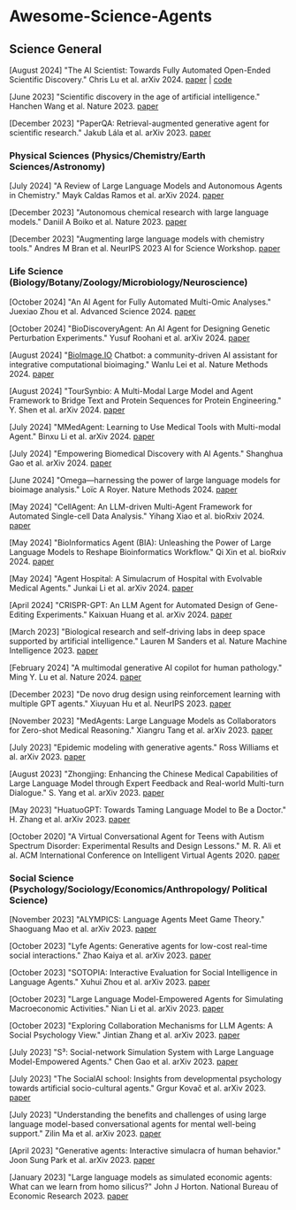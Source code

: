 # Awesome-Science-Agents

## Science General

[August 2024] "The AI Scientist: Towards Fully Automated Open-Ended Scientific Discovery." Chris Lu et al. arXiv 2024. [paper](https://arxiv.org/abs/2408.06292) | [code](https://github.com/SakanaAI/AI-Scientist)

[June 2023] "Scientific discovery in the age of artificial intelligence." Hanchen Wang et al. Nature 2023. [paper](https://www.nature.com/articles/s41586-023-06221-2)

[December 2023] "PaperQA: Retrieval-augmented generative agent for scientific research." Jakub Lála et al. arXiv 2023. [paper](https://arxiv.org/abs/2312.07559)

### Physical Sciences (Physics/Chemistry/Earth Sciences/Astronomy)

[July 2024] "A Review of Large Language Models and Autonomous Agents in Chemistry." Mayk Caldas Ramos et al. arXiv 2024. [paper](https://arxiv.org/abs/2407.01603)

[December 2023] "Autonomous chemical research with large language models." Daniil A Boiko et al. Nature 2023. [paper](https://www.nature.com/articles/s41586-023-06792-0)

[December 2023] "Augmenting large language models with chemistry tools." Andres M Bran et al. NeurIPS 2023 AI for Science Workshop. [paper](https://openreview.net/forum?id=wdGIL6lx3l)

### Life Science (Biology/Botany/Zoology/Microbiology/Neuroscience)

[October 2024] "An AI Agent for Fully Automated Multi-Omic Analyses." Juexiao Zhou et al. Advanced Science 2024. [paper](https://onlinelibrary.wiley.com/doi/full/10.1002/advs.202407094)

[October 2024] "BioDiscoveryAgent: An AI Agent for Designing Genetic Perturbation Experiments." Yusuf Roohani et al. arXiv 2024. [paper](https://arxiv.org/pdf/2405.17631)

[August 2024] "[BioImage.IO](http://BioImage.IO) Chatbot: a community-driven AI assistant for integrative computational bioimaging." Wanlu Lei et al. Nature Methods 2024. [paper](https://www.nature.com/articles/s41592-024-02370-y)

[August 2024] "TourSynbio: A Multi-Modal Large Model and Agent Framework to Bridge Text and Protein Sequences for Protein Engineering." Y. Shen et al. arXiv 2024. [paper](https://arxiv.org/abs/2408.15299)

[July 2024] "MMedAgent: Learning to Use Medical Tools with Multi-modal Agent." Binxu Li et al. arXiv 2024. [paper](https://arxiv.org/abs/2407.02483)

[July 2024] "Empowering Biomedical Discovery with AI Agents." Shanghua Gao et al. arXiv 2024. [paper](https://arxiv.org/pdf/2404.02831.pdf)

[June 2024] "Omega—harnessing the power of large language models for bioimage analysis." Loïc A Royer. Nature Methods 2024. [paper](https://www.nature.com/articles/s41592-024-02310-w)

[May 2024] "CellAgent: An LLM-driven Multi-Agent Framework for Automated Single-cell Data Analysis." Yihang Xiao et al. bioRxiv 2024. [paper](https://www.biorxiv.org/content/10.1101/2024.05.13.593861v1)

[May 2024] "BioInformatics Agent (BIA): Unleashing the Power of Large Language Models to Reshape Bioinformatics Workflow." Qi Xin et al. bioRxiv 2024. [paper](https://www.biorxiv.org/content/10.1101/2024.05.22.595240v1)

[May 2024] "Agent Hospital: A Simulacrum of Hospital with Evolvable Medical Agents." Junkai Li et al. arXiv 2024. [paper](https://arxiv.org/abs/2405.02957)

[April 2024] "CRISPR-GPT: An LLM Agent for Automated Design of Gene-Editing Experiments." Kaixuan Huang et al. arXiv 2024. [paper](https://arxiv.org/abs/2404.18021)

[March 2023] "Biological research and self-driving labs in deep space supported by artificial intelligence." Lauren M Sanders et al. Nature Machine Intelligence 2023. [paper](https://www.nature.com/articles/s42256-023-00618-4)

[February 2024] "A multimodal generative AI copilot for human pathology." Ming Y. Lu et al. Nature 2024. [paper](https://www.nature.com/articles/s41586-024-07618-3)

[December 2023] "De novo drug design using reinforcement learning with multiple GPT agents." Xiuyuan Hu et al. NeurIPS 2023. [paper](https://arxiv.org/abs/2401.06155)

[November 2023] "MedAgents: Large Language Models as Collaborators for Zero-shot Medical Reasoning." Xiangru Tang et al. arXiv 2023. [paper](https://arxiv.org/abs/2311.10537)

[July 2023] "Epidemic modeling with generative agents." Ross Williams et al. arXiv 2023. [paper](https://arxiv.org/abs/2307.04986)

[August 2023] "Zhongjing: Enhancing the Chinese Medical Capabilities of Large Language Model through Expert Feedback and Real-world Multi-turn Dialogue." S. Yang et al. arXiv 2023. [paper](https://arxiv.org/abs/2308.03549)

[May 2023] "HuatuoGPT: Towards Taming Language Model to Be a Doctor." H. Zhang et al. arXiv 2023. [paper](https://arxiv.org/abs/2305.15075)

[October 2020] "A Virtual Conversational Agent for Teens with Autism Spectrum Disorder: Experimental Results and Design Lessons." M. R. Ali et al. ACM International Conference on Intelligent Virtual Agents 2020. [paper](https://dl.acm.org/doi/10.1145/3383652.3423900)

### Social Science (Psychology/Sociology/Economics/Anthropology/ Political Science)

[November 2023] "ALYMPICS: Language Agents Meet Game Theory." Shaoguang Mao et al. arXiv 2023. [paper](https://arxiv.org/abs/2311.03220)

[October 2023] "Lyfe Agents: Generative agents for low-cost real-time social interactions." Zhao Kaiya et al. arXiv 2023. [paper](https://arxiv.org/abs/2310.02172)

[October 2023] "SOTOPIA: Interactive Evaluation for Social Intelligence in Language Agents." Xuhui Zhou et al. arXiv 2023. [paper](https://arxiv.org/abs/2310.11667)

[October 2023] "Large Language Model-Empowered Agents for Simulating Macroeconomic Activities." Nian Li et al. arXiv 2023. [paper](https://arxiv.org/abs/2310.10436)

[October 2023] "Exploring Collaboration Mechanisms for LLM Agents: A Social Psychology View." Jintian Zhang et al. arXiv 2023. [paper](https://arxiv.org/abs/2310.02124)

[July 2023] "S³: Social-network Simulation System with Large Language Model-Empowered Agents." Chen Gao et al. arXiv 2023. [paper](https://arxiv.org/abs/2307.14984)

[July 2023] "The SocialAI school: Insights from developmental psychology towards artificial socio-cultural agents." Grgur Kovač et al. arXiv 2023. [paper](https://arxiv.org/abs/2307.07871)

[July 2023] "Understanding the benefits and challenges of using large language model-based conversational agents for mental well-being support." Zilin Ma et al. arXiv 2023. [paper](https://arxiv.org/abs/2307.15810)

[April 2023] "Generative agents: Interactive simulacra of human behavior." Joon Sung Park et al. arXiv 2023. [paper](https://arxiv.org/abs/2304.03442)

[January 2023] "Large language models as simulated economic agents: What can we learn from homo silicus?" John J Horton. National Bureau of Economic Research 2023. [paper](https://arxiv.org/abs/2301.07543)
